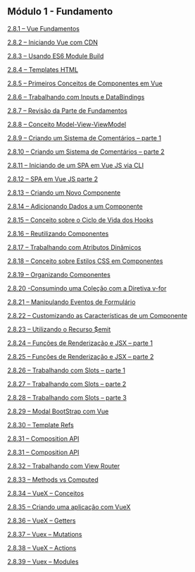 ## Módulo 1 - Fundamento 
[2.8.1 – Vue Fundamentos](/vue/marckdow/aula-2.8.1.md)

[2.8.2 – Iniciando Vue com CDN](/vue/marckdow/aula-2.8.2.md)

[2.8.3 – Usando ES6 Module Build](/vue/marckdow/aula-2.8.3.md)

[2.8.4 – Templates HTML](/vue/marckdow/aula-2.8.4.md)

[2.8.5 – Primeiros Conceitos de Componentes em Vue](/vue/marckdow/aula-2.8.5.md)

[2.8.6 – Trabalhando com Inputs e DataBindings](/vue/marckdow/aula-2.8.6.md)

[2.8.7 – Revisão da Parte de Fundamentos](/vue/marckdow/aula-2.8.7.md)

[2.8.8 – Conceito Model-View-ViewModel](/vue/marckdow/aula-2.8.8.md)

[2.8.9 – Criando um Sistema de Comentários – parte 1](/vue/marckdow/aula-2.8.9.md)

[2.8.10 – Criando um Sistema de Comentários – parte 2](/vue/marckdow/aula-2.8.10.md)

[2.8.11 – Iniciando de um SPA em Vue JS via CLI](/vue/marckdow/aula-2.8.11.md)

[2.8.12 – SPA em Vue JS parte 2](/vue/marckdow/aula-2.8.12.md)

[2.8.13 – Criando um Novo Componente](/vue/marckdow/aula-2.8.13.md)

[2.8.14 – Adicionando Dados a um Componente](/vue/marckdow/aula-2.8.14.md)

[2.8.15 – Conceito sobre o Ciclo de Vida dos Hooks](/vue/marckdow/aula-2.8.15.md)

[2.8.16 – Reutilizando Componentes](/vue/marckdow/aula-2.8.16.md)

[2.8.17 – Trabalhando com Atributos Dinâmicos](/vue/marckdow/aula-2.8.17.md)

[2.8.18 – Conceito sobre Estilos CSS em Componentes](/vue/marckdow/aula-2.8.18.md)

[2.8.19 – Organizando Componentes](/vue/marckdow/aula-2.8.19.md)

[2.8.20 -Consumindo uma Coleção com a Diretiva v-for](/vue/marckdow/aula-2.8.20.md)

[2.8.21 – Manipulando Eventos de Formulário](/vue/marckdow/aula-2.8.21.md)

[2.8.22 – Customizando as Características de um Componente](/vue/marckdow/aula-2.8.22.md)

[2.8.23 – Utilizando o Recurso $emit](/vue/marckdow/aula-2.8.23.md)

[2.8.24 – Funções de Renderização e JSX – parte 1](/vue/marckdow/aula-2.8.24.md)

[2.8.25 – Funções de Renderização e JSX – parte 2](/vue/marckdow/aula-2.8.25.md)

[2.8.26 – Trabalhando com Slots – parte 1](/vue/marckdow/aula-2.8.26.md)

[2.8.27 – Trabalhando com Slots – parte 2](/vue/marckdow/aula-2.8.27.md)

[2.8.28 – Trabalhando com Slots – parte 3](/vue/marckdow/aula-2.8.28.md)

[2.8.29 – Modal BootStrap com Vue]()

[2.8.30 – Template Refs]()

[2.8.31 – Composition API]()

[2.8.31 – Composition API]()

[2.8.32 – Trabalhando com View Router]()

[2.8.33 – Methods vs Computed]()

[2.8.34 – VueX – Conceitos]()

[2.8.35 – Criando uma aplicação com VueX]()

[2.8.36 – VueX – Getters]()

[2.8.37 – Vuex – Mutations]()

[2.8.38 – VueX – Actions]()

[2.8.39 – Vuex – Modules]()
